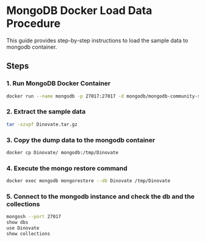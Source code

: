 # MongoDB Docker Load Data Procedure

This guide provides step-by-step instructions to load the sample data to  mongodb container. 

## Steps

### 1. Run MongoDB Docker Container

```bash
docker run --name mongodb -p 27017:27017 -d mongodb/mongodb-community-server:latest
```

### 2. Extract the sample data
```bash
tar -xzvpf Dinovate.tar.gz
```

### 3. Copy the dump data to the mongodb container
```bash
docker cp Dinovate/ mongodb:/tmp/Dinovate
```

### 4. Execute the mongo restore command
```bash
docker exec mongodb mongorestore --db Dinovate /tmp/Dinovate
```

### 5. Connect to the mongodb instance and check the db and the collections
```bash
mongosh --port 27017
show dbs
use Dinovate
show collections
```
